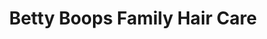 ---
title: "Betty Boops Family Hair Care"
url: /pelzer/betty-boops-family-hair-care/
shop: hairdresser
---